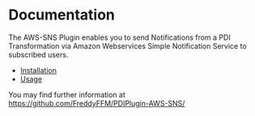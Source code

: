 # Documentation

The AWS-SNS Plugin enables you to send Notifications from a PDI Transformation via Amazon Webservices Simple Notification Service 
to subscribed users.


- [Installation](install.md)
- [Usage](usage.md)

You may find further information at <https://github.com/FreddyFFM/PDIPlugin-AWS-SNS/>